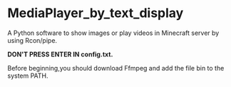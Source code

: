 # MediaPlayer_by_text_display
A Python software to show images or play videos in Minecraft server by using Rcon/pipe.

**DON'T PRESS ENTER IN config.txt.**

Before beginning,you should download Ffmpeg and add the file bin to the system PATH.
